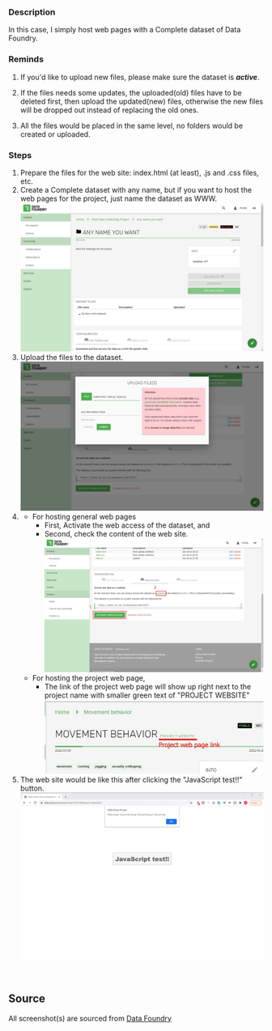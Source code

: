 ### Description

In this case, I simply host web pages with a Complete dataset of Data Foundry.


### Reminds

1. If you'd like to upload new files, please make sure the dataset is ***active***.

2. If the files needs some updates, the uploaded(old) files have to be deleted first, then upload the updated(new) files, otherwise the new files will be dropped out instead of replacing the old ones.

3. All the files would be placed in the same level, no folders would be created or uploaded.


### Steps

1. Prepare the files for the web site: index.html (at least), .js and .css files, etc.
2. Create a Complete dataset with any name, but if you want to host the web pages for the project, just name the dataset as WWW.
![](images/before-uploading.png)
3. Upload the files to the dataset.
![](images/uploading-2.png)
4. 
    - For hosting general web pages
        - First, Activate the web access of the dataset, and 
        - Second, check the content of the web site.
        ![](images/ds-after-uploading-after.png)
    - For hosting the project web page,
        - The link of the project web page will show up right next to the project name with smaller green text of "PROJECT WEBSITE"
        ![](images/project_page_with_text.JPG)
5. The web site would be like this after clicking the "JavaScript test!!" button.
![](images/webpage-2.png)

<br />

## Source

All screenshot(s) are sourced from [Data Foundry](https://data.id.tue.nl/)